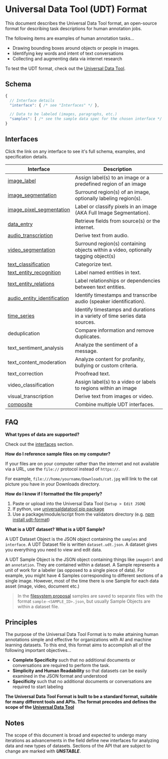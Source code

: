 # Universal Data Tool (UDT) Format

This document describes the Universal Data Tool format, an open-source format for describing task descriptions for human annotation jobs.

The following items are examples of human annotation tasks...

- Drawing bounding boxes around objects or people in images.
- Identifying key words and intent of text conversations
- Collecting and augmenting data via internet research

To test the UDT format, check out the [Universal Data Tool](https://universaldatatool.com/).

## Schema

```javascript
{
  // Interface details
  "interface": { /* see "Interfaces" */ },

  // Data to be labeled (images, paragraphs, etc.)
  "samples": [ /* see the sample data spec for the chosen interface */ ]
}
```

## Interfaces

Click the link on any interface to see it's full schema, examples, and specification details.

| Interface                                                                                                                            | Description                                                                        |
| ------------------------------------------------------------------------------------------------------------------------------------ | ---------------------------------------------------------------------------------- |
| [image_label](https://github.com/UniversalDataTool/udt-format/blob/master/interfaces/image_label.md)                                 | Assign label(s) to an image or a predefined region of an image                     |
| [image_segmentation](https://github.com/UniversalDataTool/udt-format/blob/master/interfaces/image_segmentation.md)                   | Surround region(s) of an image, optionally labeling region(s).                     |
| [image_pixel_segmentation](https://github.com/UniversalDataTool/udt-format/blob/master/interfaces/image_pixel_segmentation.md)       | Label or classify pixels in an image (AKA Full Image Segmentation).                |
| [data_entry](https://github.com/UniversalDataTool/udt-format/blob/master/interfaces/data_entry.md)                                   | Retrieve fields from source(s) or the internet.                                    |
| [audio_transcription](https://github.com/UniversalDataTool/udt-format/blob/master/interfaces/audio_transcription.md)                 | Derive text from audio.                                                            |
| [video_segmentation](https://github.com/UniversalDataTool/udt-format/blob/master/interfaces/video_segmentation.md)                   | Surround region(s) containing objects within a video, optionally tagging object(s) |
| [text_classification](https://github.com/UniversalDataTool/udt-format/blob/master/interfaces/text_classification.md)                 | Categorize text.                                                                   |
| [text_entity_recognition](https://github.com/UniversalDataTool/udt-format/blob/master/interfaces/text_entity_recognition.md)         | Label named entities in text.                                                      |
| [text_entity_relations](https://github.com/UniversalDataTool/udt-format/blob/master/interfaces/text_entity_relations.md)             | Label relationships or dependencies between text entities.                         |
| [audio_entity_identification](https://github.com/UniversalDataTool/udt-format/blob/master/interfaces/audio_entity_identification.md) | Identify timestamps and transcribe audio (speaker identification).                 |
| [time_series](https://github.com/UniversalDataTool/udt-format/blob/master/interfaces/time_series.md)                                 | Identify timestamps and durations in a variety of time series data sources.        |
| deduplication                                                                                                                        | Compare information and remove duplicates.                                         |
| text_sentiment_analysis                                                                                                              | Analyze the sentiment of a message.                                                |
| text_content_moderation                                                                                                              | Analyze content for profanity, bullying or custom criteria.                        |
| text_correction                                                                                                                      | Proofread text.                                                                    |
| video_classification                                                                                                                 | Assign label(s) to a video or labels to regions within an image                    |
| visual_transcription                                                                                                                 | Derive text from images or video.                                                  |
| [composite](https://github.com/UniversalDataTool/udt-format/blob/master/interfaces/composite.md)                                     | Combine multiple UDT interfaces.                                                   |

## FAQ

**What types of data are supported?**

Check out the [interfaces](#interfaces) section.

**How do I reference sample files on my computer?**

If your files are on your computer rather than the internet and not available via a URL,
use the `file://` protocol instead of `https://`.

For example, `file:///home/yourname/Downloads/cat.jpg` will link to the cat
picture you have in your Downloads directory.

**How do I know if I formatted the file properly?**

1. Paste or upload into the Universal Data Tool (`Setup > Edit JSON`)
2. If python, use [universaldatatool pip package](https://github.com/UniversalDataTool/python-universaldatatool)
3. Use a package/module/script from the validators directory (e.g. [npm install udt-format](#))

**What is a UDT dataset? What is a UDT Sample?**

A UDT Dataset Object is the JSON object containing the `samples` and `interface`. A UDT Dataset file is written
`dataset.udt.json`. A dataset gives you everything you need to view and edit data.

A UDT Sample Object is the JSON object containing things like `imageUrl` and an `annotation`. They are contained within
a dataset. A Sample represents a unit of work for a labeler (as opposed to a single piece of data). For example, you might
have 4 Samples corresponding to different sections of a single image. However, most of the time there is one Sample for
each data asset (image, video, document etc.)

> In the [filesystem proposal](https://github.com/UniversalDataTool/udt-format/blob/master/proposals/filesystem.md) samples
> are saved to separate files with the format `sample-<SAMPLE_ID>.json`, but usually Sample Objects are within a dataset file.

## Principles

The purpose of the Universal Data Tool Format is to make attaining human annotations simple and effective for organizations with AI and machine learning datasets. To this end, this format aims to accomplish all of the following important objectives...

- **Complete Specificity** such that no additional documents or conversations are required to perform the task.
- **Simplicity and Human Readability** so that datasets can be easily examined in the JSON format and understood
- **Specificity** such that no additional documents or conversations are required to start labeling

**The Universal Data Tool Format is built to be a standard format, suitable for many different tools and APIs. The format precedes and defines the
scope of the [Universal Data Tool](https://universaldatatool.com)**

## Notes

The scope of this document is broad and expected to undergo many iterations as advancements in the field define new interfaces for analyzing data and new types of datasets. Sections of the API that are subject to change are marked with **_UNSTABLE_**.
